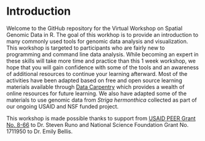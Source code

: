 # Introduction
 
Welcome to the GitHub repository for the Virtual Workshop on Spatial Genomic Data in R. The goal of this workhop is to provide an introduction to many commonly used tools for genomic data analysis and visualization. This workshop is targeted to participants who are fairly new to programming and command line data analysis. While becoming an expert in these skills will take more time and practice than this 1 week workshop, we hope that you will gain confidence with some of the tools and an awareness of additional resources to continue your learning afterward.  Most of the activities have been adapted based on free and open source learning materials available through [Data Carpentry](https://datacarpentry.org/lessons/) which provides a wealth of online resources for future learning.  We also have adapted some of the materials to use genomic data from *Striga hermonthica* collected as part of our ongoing USAID and NSF funded project.

This workshop is made possible thanks to support from [USAID PEER Grant No. 8-66](https://sites.nationalacademies.org/PGA/PEER/PEERscience/PGA_195540) to Dr. Steven Runo and National Science Foundation Grant No. 1711950 to Dr. Emily Bellis.
